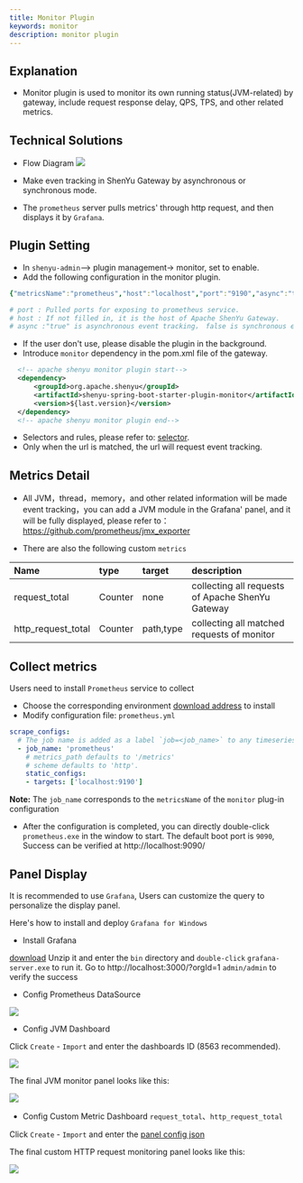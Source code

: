 ```yaml
---
title: Monitor Plugin
keywords: monitor
description: monitor plugin
---
```


## Explanation

* Monitor plugin is used to monitor its own running status(JVM-related) by gateway, include request response delay, QPS, TPS, and other related metrics.

## Technical Solutions

* Flow Diagram
    ![](/img/shenyu/plugin/monitor/shenyu-metrics.png)
* Make even tracking in ShenYu Gateway by asynchronous or synchronous mode.

* The `prometheus` server pulls metrics' through http request, and then displays it by `Grafana`.

## Plugin Setting

* In `shenyu-admin`--> plugin management-> monitor, set to enable.
* Add the following configuration in the monitor plugin.

```yaml
{"metricsName":"prometheus","host":"localhost","port":"9190","async":"true"}

# port : Pulled ports for exposing to prometheus service.
# host : If not filled in, it is the host of Apache ShenYu Gateway.
# async :"true" is asynchronous event tracking， false is synchronous event tracking.
```

* If the user don't use, please disable the plugin in the background.
* Introduce `monitor` dependency in the pom.xml file of the gateway.

```xml
  <!-- apache shenyu monitor plugin start-->
  <dependency>
      <groupId>org.apache.shenyu</groupId>
      <artifactId>shenyu-spring-boot-starter-plugin-monitor</artifactId>
      <version>${last.version}</version>
  </dependency>
  <!-- apache shenyu monitor plugin end-->
```
* Selectors and rules, please refer to: [selector](../selector-and-rule).
* Only when the url is matched, the url will request event tracking.

## Metrics Detail

* All JVM，thread，memory，and other related information will be made event tracking，you can add a JVM module in the Grafana' panel, and it will be fully displayed, please refer to： https://github.com/prometheus/jmx_exporter

* There are also the following custom `metrics`

| Name                      |type                  |target       | description                  |
|:------------------------ |:--------------------- |:-------------|:-------------------- |
|request_total             |Counter                | none           |collecting all requests of Apache ShenYu Gateway |
|http_request_total        |Counter                 | path,type    |collecting all matched requests of monitor|

## Collect metrics

Users need to install `Prometheus` service to collect

* Choose the corresponding environment [download address](https://prometheus.io/download/) to install
* Modify configuration file: `prometheus.yml`

 ```yaml
 scrape_configs:
   # The job name is added as a label `job=<job_name>` to any timeseries scraped from this config.
   - job_name: 'prometheus'
     # metrics_path defaults to '/metrics'
     # scheme defaults to 'http'.
     static_configs:
     - targets: ['localhost:9190']
 ```
**Note:** The `job_name` corresponds to the `metricsName` of the `monitor` plug-in configuration

* After the configuration is completed, you can directly double-click `prometheus.exe` in the window to start. The default boot port is `9090`, Success can be verified at http://localhost:9090/

## Panel Display

It is recommended to use `Grafana`, Users can customize the query to personalize the display panel.

Here's how to install and deploy `Grafana for Windows`

* Install Grafana

[download](https://dl.grafana.com/oss/release/grafana-7.4.2.windows-amd64.zip) Unzip it and enter the `bin` directory and `double-click` `grafana-server.exe` to run it. Go to http://localhost:3000/?orgId=1 `admin/admin` to verify the success

* Config Prometheus DataSource

![](/img/shenyu/monitor/prometheus-datasource.png)

* Config JVM Dashboard

Click `Create` - `Import` and enter the dashboards ID (8563 recommended).

![](/img/shenyu/monitor/jvm-import.png)

The final JVM monitor panel looks like this:

![](/img/shenyu/monitor/jvm.png)

* Config Custom Metric Dashboard `request_total`、`http_request_total`

Click `Create` - `Import` and enter the [panel config json](/img/shenyu/monitor/request_metric_dashboard.json)

The final custom HTTP request monitoring panel looks like this:

![](/img/shenyu/monitor/request-metric.png)
